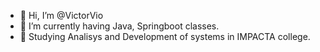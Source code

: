 - 👋 Hi, I’m @VictorVio
- 🌱 I’m currently having Java, Springboot classes.
- 🌱 Studying Analisys and Development of systems in IMPACTA college.

<!---
VictorVio/VictorVio is a ✨ special ✨ repository because its `README.md` (this file) appears on your GitHub profile.
You can click the Preview link to take a look at your changes.
--->
